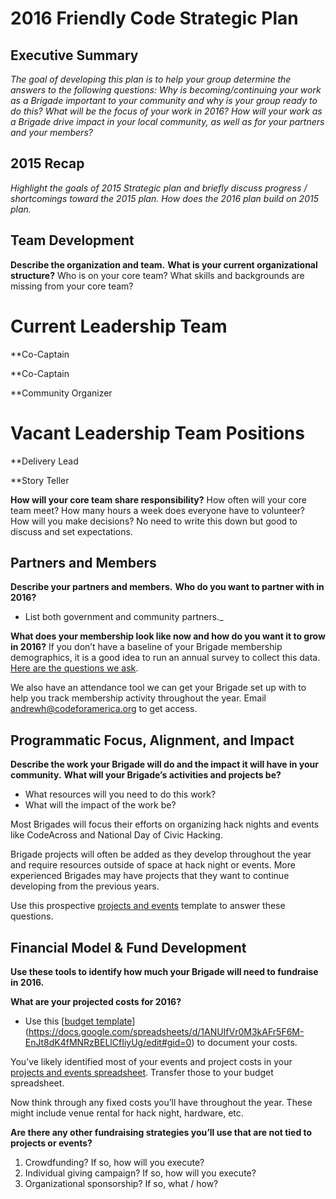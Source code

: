 # 2016 Friendly Code Strategic Plan


## Executive Summary 

_The goal of developing this plan is to help your group determine the answers to the following questions: 
Why is becoming/continuing your work as a Brigade important to your community and why is your group ready to do this? 
What will be the focus of your work in 2016? 
How will your work as a Brigade drive impact in your local community, as well as for your partners and your members?_


## 2015 Recap

_Highlight the goals of 2015 Strategic plan and briefly discuss progress / shortcomings toward the 2015 plan. How does the 2016 plan build on 2015 plan._


## Team Development

**Describe the organization and team.**
**What is your current organizational structure?** Who is on your core team? What skills and backgrounds are missing from your core team?

# Current Leadership Team

**Co-Captain

**Co-Captain

**Community Organizer

# Vacant Leadership Team Positions

**Delivery Lead

**Story Teller

**How will your core team share responsibility?** How often will your core team meet? How many hours a week does everyone have to volunteer? How will you make decisions?
No need to write this down but good to discuss and set expectations.


## Partners and Members

**Describe your partners and members.**
**Who do you want to partner with in 2016?** 
- List both government and community partners._

**What does your membership look like now and how do you want it to grow in 2016?**
If you don’t have a baseline of your Brigade membership demographics, it is a good idea to run an annual survey to collect this data. [Here are the questions we ask](https://cfa.typeform.com/to/BEKp9Y).

We also have an attendance tool we can get your Brigade set up with to help you track membership activity throughout the year. Email andrewh@codeforamerica.org to get access.


## Programmatic Focus, Alignment, and Impact

**Describe the work your Brigade will do and the impact it will have in your community.**
**What will your Brigade’s activities and projects be?** 
- What resources will you need to do this work?
- What will the impact of the work be?

Most Brigades will focus their efforts on organizing hack nights and events like CodeAcross and National Day of Civic Hacking. 

Brigade projects will often be added as they develop throughout the year and require resources outside of space at hack night or events. More experienced Brigades may have projects that they want to continue developing from the previous years.

Use this prospective [projects and events](https://docs.google.com/spreadsheets/d/17zHjB1FTy5Qz950MD2Dk1UhY1LoF8T81TUDVKEEkV0/edit#gid=1068986135) template to answer these questions.

## Financial Model & Fund Development
**Use these tools to identify how much your Brigade will need to fundraise in 2016.**

**What are your projected  costs for 2016?**
- Use this [[budget template]()](https://docs.google.com/spreadsheets/d/1ANUIfVr0M3kAFr5F6M-EnJt8dK4fMNRzBELlCfIiyUg/edit#gid=0) to document your costs.

You’ve likely identified most of your events and project costs in your [projects and events spreadsheet](https://docs.google.com/spreadsheets/d/17zHjB1FTy5Qz950MD2Dk1UhY1LoF8T81TUDVKEEkV0/edit#gid=1068986135). Transfer those to your budget spreadsheet.

Now think through any fixed costs you’ll have throughout the year. These might include venue rental for hack night, hardware, etc.


**Are there any other fundraising strategies you’ll use that are not tied to projects or events?**
1. Crowdfunding? If so, how will you execute?
2. Individual giving campaign? If so, how will you execute?
3. Organizational sponsorship? If so, what / how?
